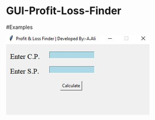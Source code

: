 # GUI-Profit-Loss-Finder

#Examples
>
![Software UI](https://github.com/Sayyednaa/GUI-Profit-Loss-Finder/blob/main/src/image.JPG?raw=true?)
